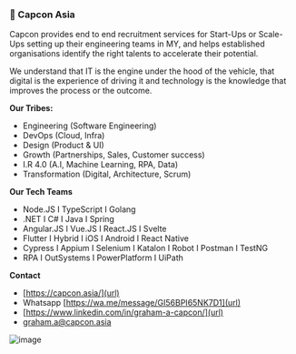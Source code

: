 ### 🔸 Capcon Asia

Capcon provides end to end recruitment services for Start-Ups or Scale-Ups setting up their engineering teams in MY, and helps established organisations identify the right talents to accelerate their potential.
 
 We understand that IT is the engine under the hood of the vehicle, that digital is the experience of driving it and technology is the knowledge that improves the process or the outcome.

<b>Our Tribes:</b>

- Engineering (Software Engineering)
- DevOps (Cloud, Infra)
- Design (Product & UI)
- Growth (Partnerships, Sales, Customer success)
- I.R 4.0 (A.I, Machine Learning, RPA, Data)
- Transformation (Digital, Architecture, Scrum)

<b>Our Tech Teams</b>

- Node.JS I TypeScript I Golang
- .NET I C# I Java I Spring
- Angular.JS I Vue.JS I React.JS I Svelte
- Flutter I Hybrid I iOS I Android I React Native
- Cypress I Appium I Selenium I Katalon I Robot I Postman I TestNG
- RPA I OutSystems I PowerPlatform I UiPath

<b>Contact</b>

- [https://capcon.asia/](url)
- Whatsapp [https://wa.me/message/GI56BPI65NK7D1](url)
- [https://www.linkedin.com/in/graham-a-capcon/](url)
- graham.a@capcon.asia

![image](https://user-images.githubusercontent.com/104832265/166451929-370a7720-e67e-4f8d-8491-26223c84465a.png)
